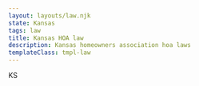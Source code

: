 ```yaml
---
layout: layouts/law.njk
state: Kansas
tags: law
title: Kansas HOA law
description: Kansas homeowners association hoa laws
templateClass: tmpl-law
---
```


KS